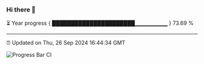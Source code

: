 ### Hi there 👋

⏳ Year progress { ██████████████████████▁▁▁▁▁▁▁▁ } 73.69 %

---

⏰ Updated on Thu, 26 Sep 2024 16:44:34 GMT

![Progress Bar CI](https://github.com/IshwaranRudhara/GIT-ACTION/workflows/Progress%20Bar%20CI/badge.svg)
